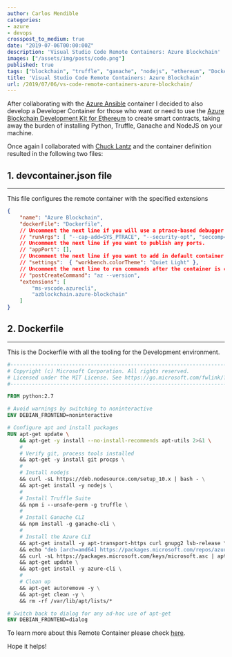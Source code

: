 ```yaml
---
author: Carlos Mendible
categories:
- azure
- devops
crosspost_to_medium: true
date: "2019-07-06T00:00:00Z"
description: 'Visual Studio Code Remote Containers: Azure Blockchain'
images: ["/assets/img/posts/code.png"]
published: true
tags: ["blockchain", "truffle", "ganache", "nodejs", "ethereum", "Docker"]
title: 'Visual Studio Code Remote Containers: Azure Blockchain'
url: /2019/07/06/vs-code-remote-containers-azure-blockchain/
---
```


After collaborating with the [Azure Ansible](https://github.com/microsoft/vscode-dev-containers/tree/master/containers/azure-ansible) container I decided to also develop a Developer Container for those who want or need to use the [Azure Blockchain Development Kit for Ethereum](https://marketplace.visualstudio.com/items?itemName=AzBlockchain.azure-blockchain) to create smart contracts, taking away the burden of installing Python, Truffle, Ganache and NodeJS on your machine.

Once again I collaborated with [Chuck Lantz](http://chuxel.github.io/) and the container definition resulted in the following two files:

## 1. devcontainer.json file
---

This file configures the remote container with the specified extensions

``` json
{
	"name": "Azure Blockchain",
	"dockerFile": "Dockerfile",
	// Uncomment the next line if you will use a ptrace-based debugger like C++, Go, and Rust.
	// "runArgs": [ "--cap-add=SYS_PTRACE", "--security-opt", "seccomp=unconfined" ],
	// Uncomment the next line if you want to publish any ports.
	// "appPort": [],
	// Uncomment the next line if you want to add in default container specific settings.json values
	// "settings":  { "workbench.colorTheme": "Quiet Light" },
	// Uncomment the next line to run commands after the container is created.
	// "postCreateCommand": "az --version",
	"extensions": [
		"ms-vscode.azurecli",
		"azblockchain.azure-blockchain"
	]
}
```

## 2. Dockerfile
---

This is the Dockerfile with all the tooling for the Development environment.

``` Dockerfile
#-------------------------------------------------------------------------------------------------------------
# Copyright (c) Microsoft Corporation. All rights reserved.
# Licensed under the MIT License. See https://go.microsoft.com/fwlink/?linkid=2090316 for license information.
#-------------------------------------------------------------------------------------------------------------

FROM python:2.7

# Avoid warnings by switching to noninteractive
ENV DEBIAN_FRONTEND=noninteractive

# Configure apt and install packages
RUN apt-get update \
    && apt-get -y install --no-install-recommends apt-utils 2>&1 \
    #
    # Verify git, process tools installed
    && apt-get -y install git procps \
    #
    # Install nodejs
    && curl -sL https://deb.nodesource.com/setup_10.x | bash - \
    && apt-get install -y nodejs \
    #
    # Install Truffle Suite
    && npm i --unsafe-perm -g truffle \
    #
    # Install Ganache CLI
    && npm install -g ganache-cli \
    # 
    # Install the Azure CLI
    && apt-get install -y apt-transport-https curl gnupg2 lsb-release \
    && echo "deb [arch=amd64] https://packages.microsoft.com/repos/azure-cli/ $(lsb_release -cs) main" > /etc/apt/sources.list.d/azure-cli.list \
    && curl -sL https://packages.microsoft.com/keys/microsoft.asc | apt-key add - 2>/dev/null \
    && apt-get update \
    && apt-get install -y azure-cli \
    #
    # Clean up
    && apt-get autoremove -y \
    && apt-get clean -y \
    && rm -rf /var/lib/apt/lists/*

# Switch back to dialog for any ad-hoc use of apt-get
ENV DEBIAN_FRONTEND=dialog

```

To learn more about this Remote Container please check [here](https://github.com/microsoft/vscode-dev-containers/tree/master/containers/azure-blockchain).

Hope it helps!
